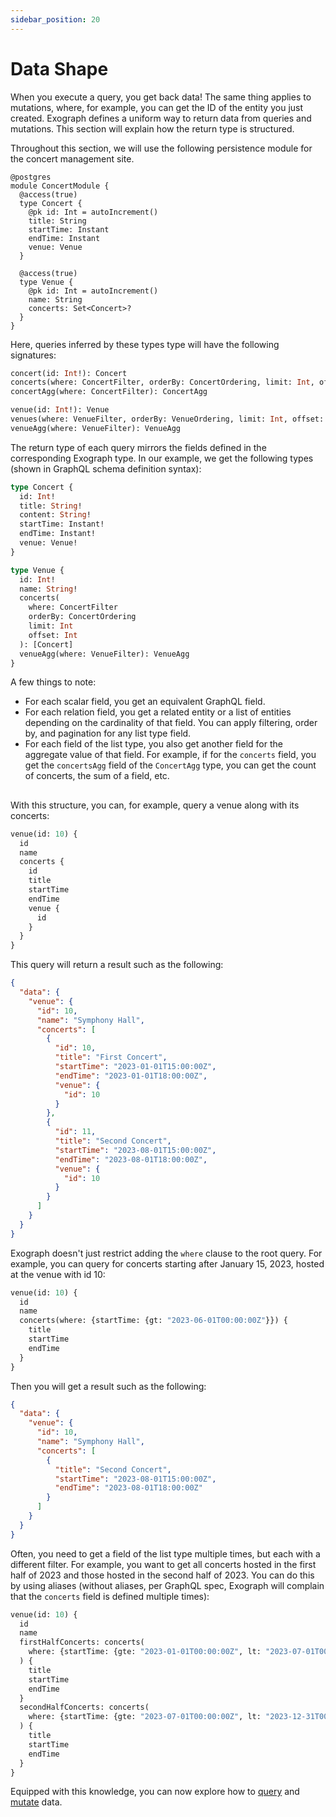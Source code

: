 ```yaml
---
sidebar_position: 20
---
```


# Data Shape

When you execute a query, you get back data! The same thing applies to mutations, where, for example, you can get the ID of the entity you just created. Exograph defines a uniform way to return data from queries and mutations. This section will explain how the return type is structured.

Throughout this section, we will use the following persistence module for the concert management site.

```exo
@postgres
module ConcertModule {
  @access(true)
  type Concert {
    @pk id: Int = autoIncrement()
    title: String
    startTime: Instant
    endTime: Instant
    venue: Venue
  }

  @access(true)
  type Venue {
    @pk id: Int = autoIncrement()
    name: String
    concerts: Set<Concert>?
  }
}
```

Here, queries inferred by these types type will have the following signatures:

```graphql
concert(id: Int!): Concert
concerts(where: ConcertFilter, orderBy: ConcertOrdering, limit: Int, offset: Int): [Concert]
concertAgg(where: ConcertFilter): ConcertAgg

venue(id: Int!): Venue
venues(where: VenueFilter, orderBy: VenueOrdering, limit: Int, offset: Int): [Venue]
venueAgg(where: VenueFilter): VenueAgg
```

The return type of each query mirrors the fields defined in the corresponding Exograph type. In our example, we get the following types (shown in GraphQL schema definition syntax):

```graphql
type Concert {
  id: Int!
  title: String!
  content: String!
  startTime: Instant!
  endTime: Instant!
  venue: Venue!
}

type Venue {
  id: Int!
  name: String!
  concerts(
    where: ConcertFilter
    orderBy: ConcertOrdering
    limit: Int
    offset: Int
  ): [Concert]
  venueAgg(where: VenueFilter): VenueAgg
}
```

A few things to note:

- For each scalar field, you get an equivalent GraphQL field.
- For each relation field, you get a related entity or a list of entities depending on the cardinality of that field. You can apply filtering, order by, and pagination for any list type field.
- For each field of the list type, you also get another field for the aggregate value of that field. For example, if for the `concerts` field, you get the `concertsAgg` field of the `ConcertAgg` type, you can get the count of concerts, the sum of a field, etc.

##

With this structure, you can, for example, query a venue along with its concerts:

```graphql
venue(id: 10) {
  id
  name
  concerts {
    id
    title
    startTime
    endTime
    venue {
      id
    }
  }
}
```

This query will return a result such as the following:

```json
{
  "data": {
    "venue": {
      "id": 10,
      "name": "Symphony Hall",
      "concerts": [
        {
          "id": 10,
          "title": "First Concert",
          "startTime": "2023-01-01T15:00:00Z",
          "endTime": "2023-01-01T18:00:00Z",
          "venue": {
            "id": 10
          }
        },
        {
          "id": 11,
          "title": "Second Concert",
          "startTime": "2023-08-01T15:00:00Z",
          "endTime": "2023-08-01T18:00:00Z",
          "venue": {
            "id": 10
          }
        }
      ]
    }
  }
}
```

Exograph doesn't just restrict adding the `where` clause to the root query. For example, you can query for concerts starting after January 15, 2023, hosted at the venue with id 10:

```graphql
venue(id: 10) {
  id
  name
  concerts(where: {startTime: {gt: "2023-06-01T00:00:00Z"}}) {
    title
    startTime
    endTime
  }
}
```

Then you will get a result such as the following:

```json
{
  "data": {
    "venue": {
      "id": 10,
      "name": "Symphony Hall",
      "concerts": [
        {
          "title": "Second Concert",
          "startTime": "2023-08-01T15:00:00Z",
          "endTime": "2023-08-01T18:00:00Z"
        }
      ]
    }
  }
}
```

Often, you need to get a field of the list type multiple times, but each with a different filter. For example, you want to get all concerts hosted in the first half of 2023 and those hosted in the second half of 2023. You can do this by using aliases (without aliases, per GraphQL spec, Exograph will complain that the `concerts` field is defined multiple times):

```graphql
venue(id: 10) {
  id
  name
  firstHalfConcerts: concerts(
    where: {startTime: {gte: "2023-01-01T00:00:00Z", lt: "2023-07-01T00:00:00Z"}}
  ) {
    title
    startTime
    endTime
  }
  secondHalfConcerts: concerts(
    where: {startTime: {gte: "2023-07-01T00:00:00Z", lt: "2023-12-31T00:00:00Z"}}
  ) {
    title
    startTime
    endTime
  }
}
```

Equipped with this knowledge, you can now explore how to [query](queries.md) and [mutate](mutations.md) data.
